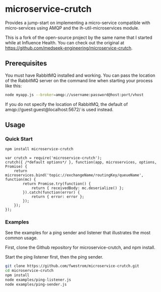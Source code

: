 # microservice-crutch

Provides a jump-start on implementing a micro-service compatible with
micro-services using AMQP and the ih-util-microservices module.

This is a fork of the open-source project by the same name that I started while at Influence Health.
You can check out the original at https://github.com/medseek-engineering/microservice-crutch.

## Prerequisites

You must have RabbitMQ installed and working.  You can pass the location of
the RabbitMQ server on the command line when starting your process like this:
```bash
node myapp.js --broker=amqp://username:password@host:port/vhost
```

If you do not specify the location of RabbitMQ, the default of
amqp://guest:guest@localhost:5672/ is used instead.


## Usage

### Quick Start

```bash
npm install microservice-crutch
```

```node
var crutch = require('microservice-crutch');
crutch({ /*default options*/ }, function(app, microservices, options, Promise) {
    return microservices.bind('topic://exchangeName/routingKey/queueName', function(mc) {
        return Promise.try(function() {
            return { receivedBody: mc.deserialize() };
        }).catch(function(error) {
            return { error: error };
        });
    });
});
```

### Examples

See the examples for a ping sender and listener that illustrates the most
common usage.

First, clone the Github repository for microservice-crutch, and npm install.

Start the ping listener first, then the ping sender.

```bash
git clone https://github.com/fwestrom/microservice-crutch.git
cd microservice-crutch
npm install
node examples/ping-listener.js
node examples/ping-sender.js
```
